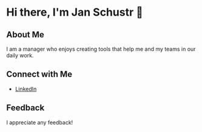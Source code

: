 # Hi there, I'm Jan Schustr 👋

## About Me
I am a manager who enjoys creating tools that help me and my teams in our daily work.

## Connect with Me
- [LinkedIn](https://www.linkedin.com/in/janschustr/)

## Feedback
I appreciate any feedback!

<!--
**JanSchustr/JanSchustr** is a ✨ special ✨ repository because its `README.md` (this file) appears on your GitHub profile.
-->
